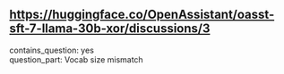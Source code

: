 ## https://huggingface.co/OpenAssistant/oasst-sft-7-llama-30b-xor/discussions/3

contains_question: yes  
question_part: Vocab size mismatch  
